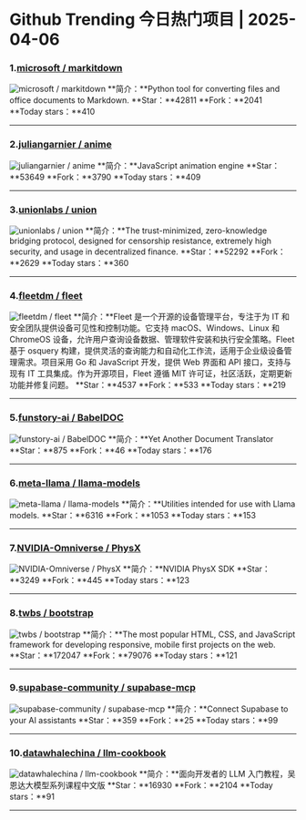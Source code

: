 # Github Trending 今日热门项目 | 2025-04-06
### 1.[microsoft / markitdown](https://github.com/microsoft/markitdown)

![microsoft / markitdown](https://avatars.githubusercontent.com/u/125963613?s=64&v=4)
**简介：**Python tool for converting files and office documents to Markdown.
**Star：**42811
**Fork：**2041
**Today stars：**410

---

### 2.[juliangarnier / anime](https://github.com/juliangarnier/anime)

![juliangarnier / anime](https://repository-images.githubusercontent.com/53809090/8a970e80-7e36-11e9-9c11-e5cbc9ca752b)
**简介：**JavaScript animation engine
**Star：**53649
**Fork：**3790
**Today stars：**409

---

### 3.[unionlabs / union](https://github.com/unionlabs/union)

![unionlabs / union](https://repository-images.githubusercontent.com/641656392/85020dea-7fa5-43fc-84b6-97a8fb893bfb)
**简介：**The trust-minimized, zero-knowledge bridging protocol, designed for censorship resistance, extremely high security, and usage in decentralized finance.
**Star：**52292
**Fork：**2629
**Today stars：**360

---

### 4.[fleetdm / fleet](https://github.com/fleetdm/fleet)

![fleetdm / fleet](https://repository-images.githubusercontent.com/309820286/7635a013-23ca-4581-b65f-28a7ed9ce37a)
**简介：**Fleet 是一个开源的设备管理平台，专注于为 IT 和安全团队提供设备可见性和控制功能。它支持 macOS、Windows、Linux 和 ChromeOS 设备，允许用户查询设备数据、管理软件安装和执行安全策略。Fleet 基于 osquery 构建，提供灵活的查询能力和自动化工作流，适用于企业级设备管理需求。项目采用 Go 和 JavaScript 开发，提供 Web 界面和 API 接口，支持与现有 IT 工具集成。作为开源项目，Fleet 遵循 MIT 许可证，社区活跃，定期更新功能并修复问题。
**Star：**4537
**Fork：**533
**Today stars：**219

---

### 5.[funstory-ai / BabelDOC](https://github.com/funstory-ai/BabelDOC)

![funstory-ai / BabelDOC](https://camo.githubusercontent.com/d336a8fa681155170445610e232044718443ca990fe6ffbd84221fdca14e4246/68747470733a2f2f732e696d6d6572736976657472616e736c6174652e636f6d2f6173736574732f72322d75706c6f6164732f696d616765732f626162656c646f632d707265766965772e706e67)
**简介：**Yet Another Document Translator
**Star：**875
**Fork：**46
**Today stars：**176

---

### 6.[meta-llama / llama-models](https://github.com/meta-llama/llama-models)

![meta-llama / llama-models](https://opengraph.githubassets.com/968079a68bebfa62f0bf6cba9802519fce1c430f6063fa16f4c5f7b4f293b791/meta-llama/llama-models)
**简介：**Utilities intended for use with Llama models.
**Star：**6316
**Fork：**1053
**Today stars：**153

---

### 7.[NVIDIA-Omniverse / PhysX](https://github.com/NVIDIA-Omniverse/PhysX)

![NVIDIA-Omniverse / PhysX](https://opengraph.githubassets.com/9af84de42d737158e420100d696447359eb1317c24073c7bcfe73eee009f0115/NVIDIA-Omniverse/PhysX)
**简介：**NVIDIA PhysX SDK
**Star：**3249
**Fork：**445
**Today stars：**123

---

### 8.[twbs / bootstrap](https://github.com/twbs/bootstrap)

![twbs / bootstrap](https://repository-images.githubusercontent.com/2126244/e4760ecf-91fe-4225-b714-4672676f8b92)
**简介：**The most popular HTML, CSS, and JavaScript framework for developing responsive, mobile first projects on the web.
**Star：**172047
**Fork：**79076
**Today stars：**121

---

### 9.[supabase-community / supabase-mcp](https://github.com/supabase-community/supabase-mcp)

![supabase-community / supabase-mcp](https://opengraph.githubassets.com/05abff304bbba804ab83a4d8c43db4ce161182119a7c63ddd88501103270b051/supabase-community/supabase-mcp)
**简介：**Connect Supabase to your AI assistants
**Star：**359
**Fork：**25
**Today stars：**99

---

### 10.[datawhalechina / llm-cookbook](https://github.com/datawhalechina/llm-cookbook)

![datawhalechina / llm-cookbook](https://opengraph.githubassets.com/afac6890123a3897651ee43028aa6726ce7d284bea1747bd40f9193d1121ef5f/datawhalechina/llm-cookbook)
**简介：**面向开发者的 LLM 入门教程，吴恩达大模型系列课程中文版
**Star：**16930
**Fork：**2104
**Today stars：**91

---

